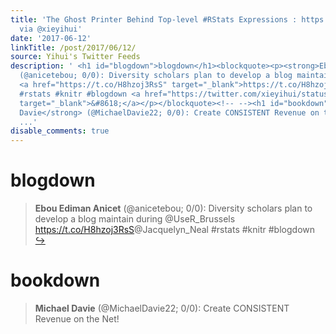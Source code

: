 ```yaml
---
title: 'The Ghost Printer Behind Top-level #RStats Expressions : https://t.co/pp7T59rOdP
  via @xieyihui'
date: '2017-06-12'
linkTitle: /post/2017/06/12/
source: Yihui's Twitter Feeds
description: ' <h1 id="blogdown">blogdown</h1><blockquote><p><strong>Ebou Ediman Anicet</strong>
  (@anicetebou; 0/0): Diversity scholars plan to develop a blog maintain during @UseR_Brussels
  <a href="https://t.co/H8hzoj3RsS" target="_blank">https://t.co/H8hzoj3RsS</a>@Jacquelyn_Neal
  #rstats #knitr #blogdown <a href="https://twitter.com/xieyihui/status/874357179498860545"
  target="_blank">&#8618;</a></p></blockquote><!-- --><h1 id="bookdown">bookdown</h1><blockquote><p><strong>Michael
  Davie</strong> (@MichaelDavie22; 0/0): Create CONSISTENT Revenue on the Net!<a href="https://t.co/NGsfoTRNPp"
  ...'
disable_comments: true
---
```

 <h1 id="blogdown">blogdown</h1><blockquote><p><strong>Ebou Ediman Anicet</strong> (@anicetebou; 0/0): Diversity scholars plan to develop a blog maintain during @UseR_Brussels <a href="https://t.co/H8hzoj3RsS" target="_blank">https://t.co/H8hzoj3RsS</a>@Jacquelyn_Neal #rstats #knitr #blogdown <a href="https://twitter.com/xieyihui/status/874357179498860545" target="_blank">&#8618;</a></p></blockquote><!-- --><h1 id="bookdown">bookdown</h1><blockquote><p><strong>Michael Davie</strong> (@MichaelDavie22; 0/0): Create CONSISTENT Revenue on the Net!<a href="https://t.co/NGsfoTRNPp" ...